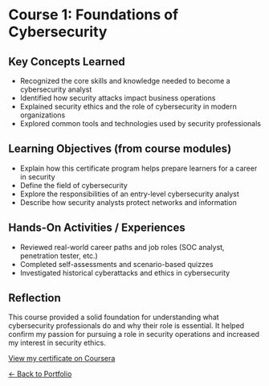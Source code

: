 # Course 1: Foundations of Cybersecurity

##  Key Concepts Learned
- Recognized the core skills and knowledge needed to become a cybersecurity analyst
- Identified how security attacks impact business operations
- Explained security ethics and the role of cybersecurity in modern organizations
- Explored common tools and technologies used by security professionals

##  Learning Objectives (from course modules)
- Explain how this certificate program helps prepare learners for a career in security
- Define the field of cybersecurity
- Explore the responsibilities of an entry-level cybersecurity analyst
- Describe how security analysts protect networks and information

##  Hands-On Activities / Experiences
- Reviewed real-world career paths and job roles (SOC analyst, penetration tester, etc.)
- Completed self-assessments and scenario-based quizzes
- Investigated historical cyberattacks and ethics in cybersecurity

##  Reflection
This course provided a solid foundation for understanding what cybersecurity professionals do and why their role is essential. It helped confirm my passion for pursuing a role in security operations and increased my interest in security ethics.

[View my certificate on Coursera](https://coursera.org/account/accomplishments/verify/43PUTYQOON4E)

[← Back to Portfolio](../index.html)
